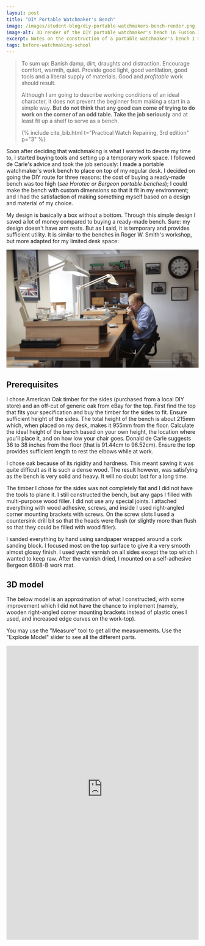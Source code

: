 ```yaml
---
layout: post
title: "DIY Portable Watchmaker's Bench"
image: /images/student-blog/diy-portable-watchmakers-bench-render.png
image-alt: 3D render of the DIY portable watchmaker's bench in Fusion 360
excerpt: Notes on the construction of a portable watchmaker's bench I made out of solid oak. Complete with all measurements, materials, and tools required.
tags: before-watchmaking-school
---
```


> To sum up: Banish damp, dirt, draughts and distraction. Encourage comfort, warmth, quiet. Provide good light, good ventilation, good tools and a liberal supply of materials. Good and *profitable* work should result.
>
> Although I am going to describe working conditions of an ideal character, it does not prevent the beginner from making a start in a simple way. **But do not think that any good can come of trying to do work on the corner of an odd table. Take the job seriously** and at least fit up a shelf to serve as a bench.
>
> {% include cite_bib.html t="Practical Watch Repairing, 3rd edition" p="3" %}

Soon after deciding that watchmaking is what I wanted to devote my time to, I started buying tools and setting up a temporary work space. I followed de Carle's advice and took the job seriously: I made a portable watchmaker's work bench to place on top of my regular desk. I decided on going the DIY route for three reasons: the cost of buying a ready-made bench was too high (*see Horotec or Bergeon portable benches*); I could make the bench with custom dimensions so that it fit in my environment; and I had the satisfaction of making something myself based on a design and material of my choice.

My design is basically a box without a bottom. Through this simple design I saved a lot of money compared to buying a ready-made bench. Sure: my design doesn't have arm rests. But as I said, it is temporary and provides sufficient utility. It is similar to the benches in Roger W. Smith's workshop, but more adapted for my limited desk space:

![Similar benches in Roger W. Smith's workshop](/images/student-blog/roger-w-smith-workshop.png)

## Prerequisites
I chose American Oak timber for the sides (purchased from a local DIY store) and an off-cut of generic oak from eBay for the top. First find the top that fits your specification and buy the timber for the sides to fit. Ensure sufficient height of the sides. The total height of the bench is about 215mm which, when placed on my desk, makes it 955mm from the floor. Calculate the ideal height of the bench based on your own height, the location where you'll place it, and on how low your chair goes. Donald de Carle suggests 36 to 38 inches from the floor (that is 91.44cm to 96.52cm). Ensure the top provides sufficient length to rest the elbows while at work.

I chose oak because of its rigidity and hardness. This meant sawing it was quite difficult as it is such a dense wood. The result however, was satisfying as the bench is very solid and heavy. It will no doubt last for a long time.

The timber I chose for the sides was not completely flat and I did not have the tools to plane it. I still constructed the bench, but any gaps I filled with multi-purpose wood filler. I did not use any special joints. I attached everything with wood adhesive, screws, and inside I used right-angled corner mounting brackets with screws. On the screw slots I used a countersink drill bit so that the heads were flush (or slightly more than flush so that they could be filled with wood filler).

I sanded everything by hand using sandpaper wrapped around a cork sanding block. I focused most on the top surface to give it a very smooth almost glossy finish. I used yacht varnish on all sides except the top which I wanted to keep raw. After the varnish dried, I mounted on a self-adhesive Bergeon 6808-B work mat.

## 3D model
The below model is an approximation of what I constructed, with some improvement which I did not have the chance to implement (namely, wooden right-angled corner mounting brackets instead of plastic ones I used, and increased edge curves on the work-top).

You may use the "Measure" tool to get all the measurements. Use the "Explode Model" slider to see all the different parts.

<iframe src="https://watchmaking.autodesk360.com/shares/public/SH919a0QTf3c32634dcffb1424abf5092a71?mode=embed" width="100%" height="768" allowfullscreen="true" webkitallowfullscreen="true" mozallowfullscreen="true" frameborder="0"></iframe>
